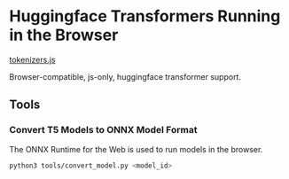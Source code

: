 # Huggingface Transformers Running in the Browser

[tokenizers.js](src/tokenizers.js)

Browser-compatible, js-only, huggingface transformer support.


## Tools

### Convert T5 Models to ONNX Model Format

The ONNX Runtime for the Web is used to run models in the browser.

```bash
python3 tools/convert_model.py <model_id>
```
